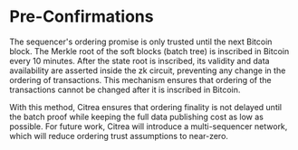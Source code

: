 # Pre-Confirmations

The sequencer's ordering promise is only trusted until the next Bitcoin block. The Merkle root of the soft blocks (batch tree) is inscribed in Bitcoin every 10 minutes. After the state root is inscribed, its validity and data availability are asserted inside the zk circuit, preventing any change in the ordering of transactions. This mechanism ensures that ordering of the transactions cannot be changed after it is inscribed in Bitcoin.

With this method, Citrea ensures that ordering finality is not delayed until the batch proof while keeping the full data publishing cost as low as possible. For future work, Citrea will introduce a multi-sequencer network, which will reduce ordering trust assumptions to near-zero.
